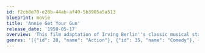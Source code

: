 ```yaml
---
id: f2cb8e70-e28b-44ab-af49-5b3905a5a513
blueprint: movie
title: 'Annie Get Your Gun'
release_date: '1950-05-17'
overview: 'This film adaptation of Irving Berlin''s classic musical stars Betty Hutton as gunslinger Annie Oakley, who romances fellow sharpshooter Frank Butler (Howard Keel) as they travel with Buffalo Bill''s Wild West Show. Previously off target when it comes to love, Annie proves you can get a man with a gun in this battle-of-the-sexes extravaganza, which features timeless numbers like "Anything You Can Do" and "There''s No Business Like Show Business."'
genres: '[{"id": 28, "name": "Action"}, {"id": 35, "name": "Comedy"}, {"id": 10402, "name": "Music"}, {"id": 10749, "name": "Romance"}, {"id": 37, "name": "Western"}]'
---
```

